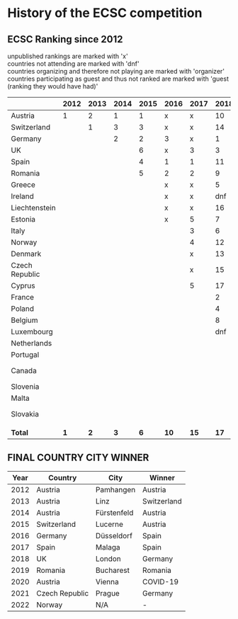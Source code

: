 # History of the ECSC competition
## ECSC Ranking since 2012
unpublished rankings are marked with 'x'  
countries not attending are marked with 'dnf'  
countries organizing and therefore not playing are marked with 'organizer'  
countries participating as guest and thus not ranked are marked with 'guest (ranking they would have had)'  

|                | 2012  | 2013  | 2014  | 2015  | 2016   | 2017   | 2018   | 2019   | 2020      | 2021       |
|----------------|-------|-------|-------|-------|--------|--------|--------|--------|-----------|------------|
| Austria        | 1     | 2     | 1     | 1     | x      | x      | 10     | 3      | cancelled | 10         |
| Switzerland    |       | 1     | 3     | 3     | x      | x      | 14     | 17     | cancelled | 11         |
| Germany        |       |       | 2     | 2     | 3      | x      | 1      | 4      | cancelled | 1          |
| UK             |       |       |       | 6     | x      | 3      | 3      | 5      | cancelled | dnf        |
| Spain          |       |       |       | 4     | 1      | 1      | 11     | 13     | cancelled | 12         |
| Romania        |       |       |       | 5     | 2      | 2      | 9      | 1      | cancelled | 14         |
| Greece         |       |       |       |       | x      | x      | 5      | 12     | cancelled | 13         |
| Ireland        |       |       |       |       | x      | x      | dnf    | 15     | cancelled | 16         |
| Liechtenstein  |       |       |       |       | x      | x      | 16     | 19     | cancelled | dnf        |
| Estonia        |       |       |       |       | x      | 5      | 7      | 8      | cancelled | dnf        |
| Italy          |       |       |       |       |        | 3      | 6      | 2      | cancelled | 3          |
| Norway         |       |       |       |       |        | 4      | 12     | 14     | cancelled | dnf        |
| Denmark        |       |       |       |       |        | x      | 13     | 9      | cancelled | 5          |
| Czech Republic |       |       |       |       |        | x      | 15     | 11     | cancelled | organizer  |
| Cyprus         |       |       |       |       |        | 5      | 17     | 18     | cancelled | 6          |
| France         |       |       |       |       |        |        | 2      | 7      | cancelled | 4          |
| Poland         |       |       |       |       |        |        | 4      | 6      | cancelled | 2          |
| Belgium        |       |       |       |       |        |        | 8      | dnf    | cancelled | 8          |
| Luxembourg     |       |       |       |       |        |        | dnf    | 20     | cancelled | dnf        |
| Netherlands    |       |       |       |       |        |        |        | 16     | cancelled | 9          |
| Portugal       |       |       |       |       |        |        |        | 10     | cancelled | 7          |
| Canada         |       |       |       |       |        |        |        |        | cancelled | guest (15) |
| Slovenia       |       |       |       |       |        |        |        |        | cancelled | 15         |
| Malta          |       |       |       |       |        |        |        |        | cancelled | 17         |
| Slovakia       |       |       |       |       |        |        |        |        | cancelled | guest (18) |
|                |       |       |       |       |        |        |        |        |           |            |
| **Total**      | **1** | **2** | **3** | **6** | **10** | **15** | **17** | **20** | **0**     | **19**     |



## FINAL COUNTRY CITY WINNER
| Year | Country        | City        | Winner      |
|------|----------------|-------------|-------------|
| 2012 | Austria        | Pamhangen   | Austria     |
| 2013 | Austria        | Linz        | Switzerland |
| 2014 | Austria        | Fürstenfeld | Austria     |
| 2015 | Switzerland    | Lucerne     | Austria     |
| 2016 | Germany        | Düsseldorf  | Spain       |
| 2017 | Spain          | Malaga      | Spain       |
| 2018 | UK             | London      | Germany     |
| 2019 | Romania        | Bucharest   | Romania     |
| 2020 | Austria        | Vienna      | COVID-19    |
| 2021 | Czech Republic | Prague      | Germany     |
| 2022 | Norway         | N/A         | -           |
